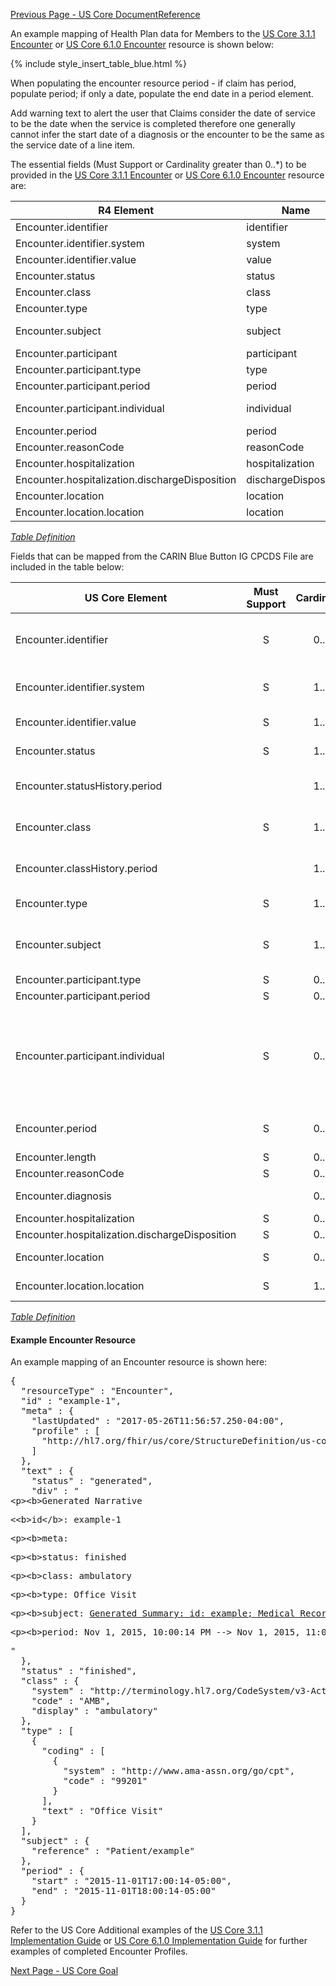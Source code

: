[Previous Page - US Core DocumentReference](USCoreDocumentReference.html)

An example mapping of Health Plan data for Members to the
[US Core 3.1.1 Encounter]({{site.data.fhir.ver.uscore3}}/StructureDefinition-us-core-encounter.html) or
[US Core 6.1.0 Encounter]({{site.data.fhir.ver.uscore6}}/StructureDefinition-us-core-encounter.html) resource 
is shown below:

{% include style_insert_table_blue.html %}

When populating the encounter resource period - if claim has period, populate period; if only a date, populate the end date in a period element.

Add warning text to alert the user that Claims consider the date of service to be the date when the service is completed therefore one generally cannot infer the start date of a diagnosis or the encounter to be the same as the service date of a line item.


The essential fields (Must Support or Cardinality greater than 0..*) to be provided in the 
[US Core 3.1.1 Encounter]({{site.data.fhir.ver.uscore3}}/StructureDefinition-us-core-encounter.html) or
[US Core 6.1.0 Encounter]({{site.data.fhir.ver.uscore6}}/StructureDefinition-us-core-encounter.html) resource are:

| R4 Element                                     | Name                  | Cardinality | Type                                    |
|------------------------------------------------|-----------------------|:-----------:|-----------------------------------------|
| Encounter.identifier                           |  identifier           |     0..*    | Identifier                              |
| Encounter.identifier.system                    |  system               |     1..1    | uri                                     |
| Encounter.identifier.value                     |  value                |     1..1    | string                                  |
| Encounter.status                               |  status               |     1..1    | code                                    |
| Encounter.class                                |  class                |     1..1    | Coding                                  |
| Encounter.type                                 |  type                 |     1..*    | CodeableConcept                         |
| Encounter.subject                              |  subject              |     1..1    | Reference(US Core Patient Profile)      |
| Encounter.participant                          |  participant          |     0..*    | BackboneElement                         |
| Encounter.participant.type                     |  type                 |     0..*    | CodeableConcept                         |
| Encounter.participant.period                   |  period               |     0..1    | Period                                  |
| Encounter.participant.individual               |  individual           |     0..1    | Reference(US Core Practitioner Profile) |
| Encounter.period                               |  period               |     0..1    | Period                                  |
| Encounter.reasonCode                           |  reasonCode           |     0..*    | CodeableConcept                         |
| Encounter.hospitalization                      |  hospitalization      |     0..1    | BackboneElement                         |
| Encounter.hospitalization.dischargeDisposition |  dischargeDisposition |     0..1    | CodeableConcept                         |
| Encounter.location                             |  location             |     0..*    | BackboneElement                         |
| Encounter.location.location                    |  location             |     1..1    | Reference(Location)                     |

<i>[Table Definition](index.html#mapping-adjudicated-claims-encounter-and-prior-authorization-information)</i>

Fields that can be mapped from the CARIN Blue Button IG CPCDS File are included in the table below:

| US Core Element                                | Must Support | Cardinality | CARIN-BB Element                                                                                   | CPCDS Element Mapping or Implementer Note                                                                                                                                                                                                                                                                     |
|------------------------------------------------|:------------:|:-----------:|----------------------------------------------------------------------------------------------------|---------------------------------------------------------------------------------------------------------------------------------------------------------------------------------------------------------------------------------------------------------------------------------------------------------------|
| Encounter.identifier                           |       S      |     0..*    | ExplanationOfBenefit.identifier                                                                    | [{"35":"Payer claim unique identifier"}]. Note: Assign Payer System URI for Unique Claim Id in Encounter.identifier.system. SetClaim Id in Encounter.identifier.value                                                                                                                                         |
| Encounter.identifier.system                    |       S      |     1..1    |                                                                                                    | Note: Assign Payer System URI for Unique Claim Id in Encounter.identifier.system. Set Claim Id in Encounter.identifier.value                                                                                                                                                                                  |
| Encounter.identifier.value                     |       S      |     1..1    |                                                                                                    | Note: Assign Claim Id in Encounter.identifier.value                                                                                                                                                                                                                                                           |
| Encounter.status                               |       S      |     1..1    | ExplanationOfBenefit.status                                                                        | [{"140":"Claim processing status code<br>"}]                                                                                                                                                                                                                                                                  |
| Encounter.statusHistory.period                 |              |     1..1    |                                                                                                    | [{"177, 178":"Statement From Date<br>Statement Through Date<br>"}]                                                                                                                                                                                                                                            |
| Encounter.class                                |       S      |     1..1    |                                                                                                    | Note: Use ExplanationOfBenefit.type [institutional\|oral\|pharmacy\|professional\|vision]  to map to ActCode [IMP\|AMB\|AMB\|AMB]  |
| Encounter.classHistory.period                  |              |     1..1    | ExplanationOfBenefit.item.serviced.servicedPeriod, ExplanationOfBenefit.item.serviced.servicedDate | [{"18, 19":"Member Admission Date<br>Member Discharge Date"}, {"90, 119":"Service from date, Service to date"}]                                                                                                                                                                                               |
| Encounter.type                                 |       S      |     1..*    | ExplanationOfBenefit.type                                                                          | HCPCS codes are contained within CPT Code System.                                                                                                                                                                                                                                                             |
| Encounter.subject                              |       S      |     1..1    | ExplanationOfBenefit.patient                                                                       | [{"Ref (1), Ref (109)":"Member id, Patient account number"}, {"Ref (191)":"Unique Member ID"}, {"Ref (110)":"Medical record number"}]                                                                                                                                                                         |
| Encounter.participant.type                     |       S      |     0..*    | ExplanationOfBenefit.careTeam.role                                                                 | [{"165":"Care Team Role"}]                                                                                                                                                                                                                                                                                    |
| Encounter.participant.period                   |       S      |     0..1    |                                                                                                    | Note: Provide information if available                                                                                                                                                                                                                                                                        |
| Encounter.participant.individual               |       S      |     0..1    | ExplanationOfBenefit.careTeam.provider                                                             | [{"Ref (93, 96, 98, 99, 173)":"Provider attending, PCP, operating, <br/>referring and supervising NPIs"}, {"Ref (166, 169, 182, 171, 174)":"Provider <br/>attending, PCP, operating, referring and supervising names"},<br/>{"Ref (94, 167)":"Claim Billing Provider NPI, <br/>Claim Billing Provider Name"}] |
| Encounter.period                               |       S      |     0..1    | ExplanationOfBenefit.item.serviced.servicedPeriod, ExplanationOfBenefit.item.serviced.servicedDate | [{"18, 19":"Member Admission Date<br>Member Discharge Date"}, {"90, 119":"Service from date, Service to date"}]                                                                                                                                                                                               |
| Encounter.length                               |       S      |     0..1    |                                                                                                    | . Note: Provide information if available                                                                                                                                                                                                                                                                      |
| Encounter.reasonCode                           |       S      |     0..*    |                                                                                                    | . Note: Provide information if available                                                                                                                                                                                                                                                                      |
| Encounter.diagnosis |              |     0..*    | ExplanationOfBenefit.diagnosis.onAdmission                                                         | [{"21, 22, 23, 30, 31":"Diagnosis Code"}, {"28, 29":"Present on admission"}]                                                                                                                                                                                                                                  |
| Encounter.hospitalization                      |       S      |     0..1    |                                                                                                    | . Note: Provide information if available                                                                                                                                                                                                                                                                      |
| Encounter.hospitalization.dischargeDisposition |       S      |     0..1    |                                                                                                    | Note: Provide information if available                                                                                                                                                                                                                                                                        |
| Encounter.location                             |       S      |     0..*    | ExplanationOfBenefit.locationReference                                                             | Note: Reference to location where Encounter took place                                                                                                                                                                                                                                                        |
| Encounter.location.location                    |       S      |     1..1    |                                                                                                    | Note: Reference to location where Encounter took place                                                                                                                                                                                                                                                        |


<i>[Table Definition](index.html#mapping-adjudicated-claims-encounter-and-prior-authorization-information)</i>


#### Example Encounter Resource

An example mapping of an Encounter resource is shown here:

<pre class="json">
{
  "resourceType" : "Encounter",
  "id" : "example-1",
  "meta" : {
    "lastUpdated" : "2017-05-26T11:56:57.250-04:00",
    "profile" : [
      "http://hl7.org/fhir/us/core/StructureDefinition/us-core-encounter"
    ]
  },
  "text" : {
    "status" : "generated",
    "div" : "<div xmlns=\"http://www.w3.org/1999/xhtml\">&lt;p&gt;&lt;b&gt;Generated Narrative</b></p><p><&lt;b&gt;id&lt;/b&gt;: example-1</p>&lt;p&gt;&lt;b&gt;meta</b>: </p>&lt;p&gt;&lt;b&gt;status</b>: finished</p>&lt;p&gt;&lt;b&gt;class</b>: <span title=\"{http://terminology.hl7.org/CodeSystem/v3-ActCode AMB}\">ambulatory</span></p>&lt;p&gt;&lt;b&gt;type</b>: <span title=\"Codes: {http://www.ama-assn.org/go/cpt 99201}\">Office Visit</span></p>&lt;p&gt;&lt;b&gt;subject</b>: <a href=\"Patient-example.html\">Generated Summary: id: example; Medical Record Number = 1032702 (USUAL); active; Amy V. Shaw , Amy V. Baxter ; ph: 555-555-5555(HOME), amy.shaw@example.com; gender: female; birthDate: 1987-02-20</a></p>&lt;p&gt;&lt;b&gt;period</b>: Nov 1, 2015, 10:00:14 PM --&gt; Nov 1, 2015, 11:00:14 PM</p></div>"
  },
  "status" : "finished",
  "class" : {
    "system" : "http://terminology.hl7.org/CodeSystem/v3-ActCode",
    "code" : "AMB",
    "display" : "ambulatory"
  },
  "type" : [
    {
      "coding" : [
        {
          "system" : "http://www.ama-assn.org/go/cpt",
          "code" : "99201"
        }
      ],
      "text" : "Office Visit"
    }
  ],
  "subject" : {
    "reference" : "Patient/example"
  },
  "period" : {
    "start" : "2015-11-01T17:00:14-05:00",
    "end" : "2015-11-01T18:00:14-05:00"
  }
}
</pre>


Refer to the US Core Additional examples of the [US Core 3.1.1 Implementation Guide]({{site.data.fhir.ver.uscore3}}) 
or [US Core 6.1.0 Implementation Guide]({{site.data.fhir.ver.uscore6}}) for further examples of completed 
Encounter Profiles.



[Next Page - US Core Goal](USCoreGoal.html)
